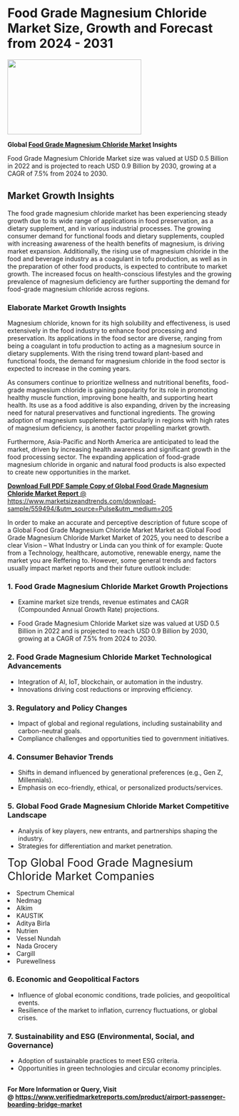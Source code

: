 <H1>Food Grade Magnesium Chloride Market Size, Growth and Forecast from 2024 - 2031</H1><img class="aligncenter size-medium wp-image-584254" src="https://thirdeyenews.in/wp-content/uploads/2024/09/Global-Market-Research-300x168.jpeg" alt="" width="300" height="168" /><p><strong>Global&nbsp;<a href="https://www.marketsizeandtrends.com/download-sample/559494/&amp;utm_source=Pulse&amp;utm_medium=205">Food Grade Magnesium Chloride Market</a> Insights</strong></p><p>Food Grade Magnesium Chloride Market size was valued at USD 0.5 Billion in 2022 and is projected to reach USD 0.9 Billion by 2030, growing at a CAGR of 7.5% from 2024 to 2030.</p><p><h2>Market Growth Insights</h2> <p>The food grade magnesium chloride market has been experiencing steady growth due to its wide range of applications in food preservation, as a dietary supplement, and in various industrial processes. The growing consumer demand for functional foods and dietary supplements, coupled with increasing awareness of the health benefits of magnesium, is driving market expansion. Additionally, the rising use of magnesium chloride in the food and beverage industry as a coagulant in tofu production, as well as in the preparation of other food products, is expected to contribute to market growth. The increased focus on health-conscious lifestyles and the growing prevalence of magnesium deficiency are further supporting the demand for food-grade magnesium chloride across regions.</p> <p><a href="https://example.com/sample-download-link"></a></p> <h3>Elaborate Market Growth Insights</h3> <p>Magnesium chloride, known for its high solubility and effectiveness, is used extensively in the food industry to enhance food processing and preservation. Its applications in the food sector are diverse, ranging from being a coagulant in tofu production to acting as a magnesium source in dietary supplements. With the rising trend toward plant-based and functional foods, the demand for magnesium chloride in the food sector is expected to increase in the coming years.</p> <p>As consumers continue to prioritize wellness and nutritional benefits, food-grade magnesium chloride is gaining popularity for its role in promoting healthy muscle function, improving bone health, and supporting heart health. Its use as a food additive is also expanding, driven by the increasing need for natural preservatives and functional ingredients. The growing adoption of magnesium supplements, particularly in regions with high rates of magnesium deficiency, is another factor propelling market growth.</p> <p>Furthermore, Asia-Pacific and North America are anticipated to lead the market, driven by increasing health awareness and significant growth in the food processing sector. The expanding application of food-grade magnesium chloride in organic and natural food products is also expected to create new opportunities in the market.</p> <p><a href="https://example.com/more-insights-link"></p><p><span class=""><strong>Download Full PDF Sample Copy of Global Food Grade Magnesium Chloride Market Report</strong> @ <a href="https://www.marketsizeandtrends.com/download-sample/559494/&amp;utm_source=Pulse&amp;utm_medium=205" target="_blank">https://www.marketsizeandtrends.com/download-sample/559494/&amp;utm_source=Pulse&amp;utm_medium=205</a></span></p><p>In order to make an accurate and perceptive description of future scope of a Global&nbsp;Food Grade Magnesium Chloride Market Market as Global&nbsp;Food Grade Magnesium Chloride Market Market of 2025, you need to describe a clear Vision &ndash; What Industry or Linda can you think of for example: Quote from a Technology, healthcare, automotive, renewable energy, name the market you are Reffering to. However, some general trends and factors usually impact market reports and their future outlook include:</p><h3>1.&nbsp;<strong>Food Grade Magnesium Chloride Market Growth Projections</strong></h3><ul><li>Examine market size trends, revenue estimates and CAGR (Compounded Annual Growth Rate) projections.</li><li><p>Food Grade Magnesium Chloride Market size was valued at USD 0.5 Billion in 2022 and is projected to reach USD 0.9 Billion by 2030, growing at a CAGR of 7.5% from 2024 to 2030.</p></li></ul><h3>2.&nbsp;<strong>Food Grade Magnesium Chloride Market Technological Advancements</strong></h3><ul><li>Integration of AI, IoT, blockchain, or automation in the industry.</li><li>Innovations driving cost reductions or improving efficiency.</li></ul><h3>3.&nbsp;<strong>Regulatory and Policy Changes</strong></h3><ul><li>Impact of global and regional regulations, including sustainability and carbon-neutral goals.</li><li>Compliance challenges and opportunities tied to government initiatives.</li></ul><h3>4.&nbsp;<strong>Consumer Behavior Trends</strong></h3><ul><li>Shifts in demand influenced by generational preferences (e.g., Gen Z, Millennials).</li><li>Emphasis on eco-friendly, ethical, or personalized products/services.</li></ul><h3>5.&nbsp;<strong>Global Food Grade Magnesium Chloride Market Competitive Landscape</strong></h3><ul><li>Analysis of key players, new entrants, and partnerships shaping the industry.</li><li>Strategies for differentiation and market penetration.</li></ul><p data-pm-slice="1 1 []"><span style="color: inherit; font-family: inherit; font-size: 25px;">Top Global Food Grade Magnesium Chloride Market Companies</span></p><div class="" data-test-id=""><p><li>Spectrum Chemical</li><li> Nedmag</li><li> Alkim</li><li> KAUSTIK</li><li> Aditya Birla</li><li> Nutrien</li><li> Vessel Nundah</li><li> Nada Grocery</li><li> Cargill</li><li> Purewellness</li></p></div><h3>6.&nbsp;<strong>Economic and Geopolitical Factors</strong></h3><ul><li>Influence of global economic conditions, trade policies, and geopolitical events.</li><li>Resilience of the market to inflation, currency fluctuations, or global crises.</li></ul><h3>7.&nbsp;<strong>Sustainability and ESG (Environmental, Social, and Governance)</strong></h3><ul><li>Adoption of sustainable practices to meet ESG criteria.</li><li>Opportunities in green technologies and circular economy principles.</li></ul><h2><strong style="font-size: 14px;">For More Information or Query, Visit @&nbsp;</strong><a style="background-color: #ffffff; font-size: 14px;" href="https://www.marketsizeandtrends.com/report/food-grade-magnesium-chloride-market/" target="_blank">https://www.verifiedmarketreports.com/product/airport-passenger-boarding-bridge-market</a></h2>
